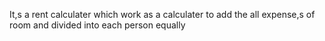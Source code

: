 It,s a rent calculater which work as a calculater to add the all expense,s of room and divided into each person equally
